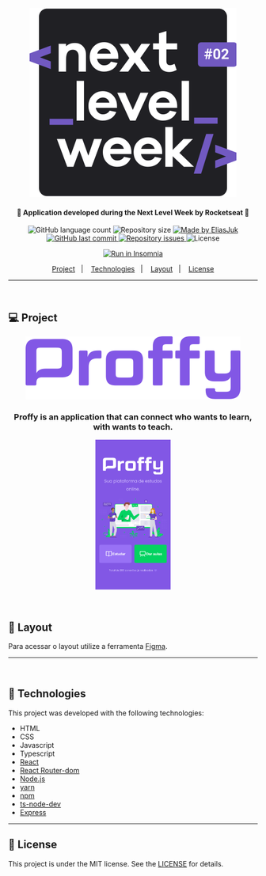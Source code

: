 
<p align="center">
  <img alt="nlw2" title="#nlw2" src="readme/nlw2.svg"/>
</p>

<h4 align="center"> 
  🚀 Application developed during the Next Level Week by Rocketseat 🚀
</h4>

<p align="center">
  <img alt="GitHub language count" src="https://img.shields.io/github/languages/count/EliasJuk/Proffy">	
  <img alt="Repository size" src="https://img.shields.io/github/repo-size/EliasJuk/Proffy">
	
  <a href="https://www.linkedin.com/in/eliaspjuk/">
    <img alt="Made by EliasJuk" src="https://img.shields.io/badge/made%20by-EliasJuk-%2304D361">
  </a>
  
  <a href="https://github.com/EliasJuk/Proffy/commits/master">
    <img alt="GitHub last commit" src="https://img.shields.io/github/last-commit/EliasJuk/Proffy">
  </a>
  
  <a href="https://github.com/EliasJuk/Proffy/issues">
    <img alt="Repository issues" src="https://img.shields.io/github/issues/EliasJuk/Proffy">
  </a>
  
  <img alt="License" src="https://img.shields.io/badge/license-MIT-brightgreen"> 
<p>

<p align="center">
  <a href="https://insomnia.rest/run/?label=Proffy&uri=https://raw.githubusercontent.com/EliasJuk/Proffy/master/readme/Insomnia_2020-08-08.json" target="_blank"><img src="https://insomnia.rest/images/run.svg" alt="Run in Insomnia"></a>
</p>

<p align="center">
  <a href="#-project">Project</a>&nbsp;&nbsp;&nbsp;|&nbsp;&nbsp;&nbsp;
  <a href="#rocket-Technologies">Technologies</a>&nbsp;&nbsp;&nbsp;|&nbsp;&nbsp;&nbsp;
  <a href="#-layout">Layout</a>&nbsp;&nbsp;&nbsp;|&nbsp;&nbsp;&nbsp;
  <a href="#memo-license">License</a>
</p>

---
<p>&nbsp;</p>

## 💻 Project

<p align="center">
  <img alt="logo" title="logo" src="readme/logo.png" />
  <h3 align="center">Proffy is an application that can connect who wants to learn, with wants to teach.</h3>
</p>

<p align="center">
  <img src="readme/001.png" width="30%" />
</p>

<p>&nbsp;</p>

## 🔖 Layout

Para acessar o layout utilize a ferramenta [Figma](https://www.figma.com/file/PTjyqNvmjKe7DerxPLugXc/Proffy-Web?node-id=0%3A1).

---

<p>&nbsp;</p>

## :rocket: Technologies

This project was developed with the following technologies:

- HTML
- CSS
- Javascript
- Typescript
- [React](https://reactjs.org)
- [React Router-dom](#)
- [Node.js](https://nodejs.org/en/)
- [yarn](https://yarnpkg.com/)
- [npm](https://www.npmjs.com/)
- [ts-node-dev](https://www.npmjs.com/package/ts-node-dev)
- [Express](https://www.npmjs.com/package/express)

---

## :memo: License

This project is under the MIT license. See the [LICENSE](LICENSE) for details.
